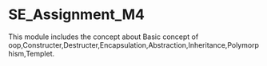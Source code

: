 # SE_Assignment_M4

This module includes the concept about Basic concept of oop,Constructer,Destructer,Encapsulation,Abstraction,Inheritance,Polymorphism,Templet.
